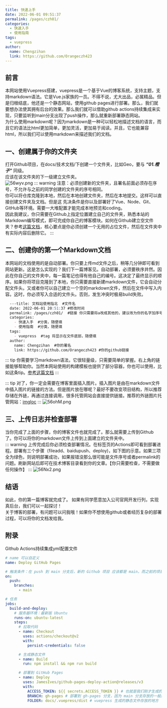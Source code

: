 ```yaml
---
title: 快速上手
date: 2022-06-01 09:51:37
permalink: /pages/czh01/
categories:
  - 快速入手
  - 使用指南
tags:
  - vuepress
author: 
  name: Chengzihan
  link: https://github.com/Orangeczh423
---
```


## 前言

本网站使用Vuepress搭建，vuepress是一个基于Vue的博客系统，支持主题，支持markdown语法。它是Vue.js家族的一员。不得不说，尤大出品，必属精品。但是归根结底，他还是一个静态网站，使用github pages进行部署。那么，我们就要想办法使其拥有后台的效果。那么我们就可以借助github actions持续集成来实现，只要监听到main分支出现了push操作，那么就重新部署静态网站。  
为什么使用markdown呢？因为markdown是一种可以轻松地描述文档的语言，而且它的语法比html更加简单，更加灵活，更加易于阅读。并且，它也能兼容html，所以我们可以使用markdown来描述我们的文档。

## 一、创建属于你的文件夹

打开Github项目，在docs/技术文档/下创建一个文件夹，比如Geo，要与 ***“01.橙子”*** 同级。  
应该在该文件夹的下一级建立文件夹。  
![56wyv.png](https://s1.328888.xyz/2022/06/01/56wyv.png)
::: warning
注意：必须创建新的文件夹，且署名前面必须存在序号，不允许与之前的同学创建的文件夹的序号相同。   
你可以将仓库克隆到本地，然后在本地创建文件夹，然后在本地提交。这样可以直接创建文件夹及文档。但是这
先决条件是你以及部署好了Vue、Node、Git、GitHub等环境。需要一大堆配置才能完成本地预览和coding。  
因此我建议，你只需要在Github上指定位置建立自己的文件夹，熟悉本站的Markdown编写模式，即可完成你自己的博客模块。如何在Github建立空文件夹？参考[这篇文档](https://blog.csdn.net/y_bccl27/article/details/87980986)，核心要点是你必须创建一个无用的占位文件，然后在文件夹中有实际内容后删除它。
:::

## 二、创建你的第一个Markdown文档

本网站的文档使用的是自动部署。你只要上传md文件之后，稍等几分钟即可看到网站更新。这是怎么实现的？我们下一篇博客见。自动部署，必须要秩序井然。因此在你自己的文件夹中，每一篇笔记也得有他自己的编号。这决定了最终显示的顺序。如果你将项目克隆到了本地，你只需要直接新建markdown文件，它会自动分配文件头。又或者你可以自己建立一个空的markdown文件，然后在文件中写入内容。这时，你必须写入合适的文件头。否则，发生冲突时极易build失败。

``` markdown
  ---title: 文档站使用指北  #文件名
  date: 2022-06-01 20:51:37 #修改时间
  permalink: /pages/czh01/  #链接 你只需要将a改成其他的，建议改为你的名字加序号。
  categories:
    - 快速入手  #分类，随便填
    - 使用指南  #分类，随便填
  tags:
    - vuepress  #tag 将显示在文件底部，随便填
  author: 
    name: Chengzihan  #你的署名
    link: https://github.com/Orangeczh423 #你的github链接
```

::: tip
你需要学习markdown语法，它很轻量级，只需要简单的掌握。右上角的链接能够帮助你。当然本网站使用的构建模板也提供了部分容器，你也可以使用，比如这条tip。[参考这篇文档](https://doc.xugaoyi.com/pages/d0d7eb/#%E4%BF%A1%E6%81%AF%E6%A1%86%E5%AE%B9%E5%99%A8)
:::

::: tip
对了，你一定会需要在博客里面插入图片。插入图片是由在markdown文件中插入图片的链接的方法。但是图片放在哪呢？最好不要改变项目结构，所以推荐存储在外链，再通过连接调用，很多托管网站会直接提供链接。推荐的外链图片托管网站：[imgloc](https://imgloc.com/)
:::
![56ohM.png](https://s1.328888.xyz/2022/06/01/56ohM.png)

## 三、上传日志并检查部署

当你完成了上面的步骤，你的博客文件也就完成了。那么就需要上传到Github了。你可以将你的markdown文件上传到上面建立的文件夹中。  
::: warning
上传完成后你必须检查部署情况。在标签页的Actions即可看到部署进程。部署有三个步骤（fileadd、baidupush、deploy)，如下图的示意。如果三项全为绿色，则说明部署成功，如果报错没那么很可能是文件序号或者permalink的问题。刷新网站后即可在技术博客目录看到你的文章。【你只需要检查，不需要做任何操作】
:::
![56Nx2.png](https://s1.328888.xyz/2022/06/01/56Nx2.png)  

## 结语
如此，你的第一篇博客就完成了。
如果有同学愿意加入公司官网开发行列，实现真后台，我们可以一起探讨！  
关于博客的部署，有问题可以问我哦！如果你不想使用github或者经历复杂的部署过程，可以将你的文档发给我。

## 附录
Github Actions持续集成yml配置文件  
``` yml
# name 可以自定义
name: Deploy GitHub Pages

# 触发条件：在 push 到 main 分支后，新的 Github 项目 应该都是 main，而之前的项目一般都是 master
on:
  push:
    branches:
      - main

# 任务
jobs:
  build-and-deploy:
    # 服务器环境：最新版 Ubuntu
    runs-on: ubuntu-latest
    steps:
      # 拉取代码
      - name: Checkout
        uses: actions/checkout@v2
        with:
          persist-credentials: false

      # 生成静态文件
      - name: Build
        run: npm install && npm run build

      # 部署到 GitHub Pages
      - name: Deploy
        uses: JamesIves/github-pages-deploy-action@releases/v3
        with:
          ACCESS_TOKEN: ${{ secrets.ACCESS_TOKEN }} # 也就是我们刚才生成的 secret
          BRANCH: gh-pages # 部署到 gh-pages 分支，因为 main 分支存放的一般是源码，而 gh-pages 分支则用来存放生成的静态文件
          FOLDER: docs/.vuepress/dist # vuepress 生成的静态文件存放的地方

```